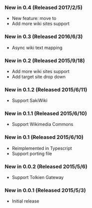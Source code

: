 ### New in 0.4 (Released 2017/2/5)
* New feature: move to
* Add more wiki sites support

### New in 0.3 (Released 2016/6/3)
* Async wiki text mapping

### New in 0.2 (Released 2015/9/18)
* Add more wiki sites support
* Add target site drop down

### New in 0.1.2 (Released 2015/6/11)
* Support SakiWiki

### New in 0.1.1 (Released 2015/6/10)
* Support Wikimedia Commons

### New in 0.1 (Released 2015/6/10)
* Reimplemented in Typescript
* Support porting file

### New in 0.0.2 (Released 2015/5/6)
* Support Tolkien Gateway

### New in 0.0.1 (Released 2015/5/3)
* Initial release